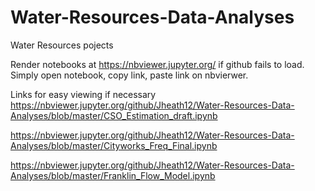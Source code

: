 # Water-Resources-Data-Analyses
Water Resources pojects


Render notebooks at https://nbviewer.jupyter.org/ if github fails to load. Simply open notebook, copy link, paste link on nbvierwer.

Links for easy viewing if necessary
https://nbviewer.jupyter.org/github/Jheath12/Water-Resources-Data-Analyses/blob/master/CSO_Estimation_draft.ipynb

https://nbviewer.jupyter.org/github/Jheath12/Water-Resources-Data-Analyses/blob/master/Cityworks_Freq_Final.ipynb

https://nbviewer.jupyter.org/github/Jheath12/Water-Resources-Data-Analyses/blob/master/Franklin_Flow_Model.ipynb
